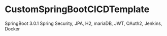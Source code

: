 # CustomSpringBootCICDTemplate
SpringBoot 3.0.1 
Spring Security, JPA, H2, mariaDB, JWT, OAuth2, Jenkins, Docker
